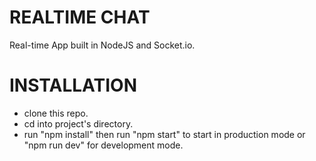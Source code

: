 # REALTIME CHAT
Real-time App built in NodeJS and Socket.io.

# INSTALLATION
- clone this repo.
- cd into project's directory.
- run "npm install" then run "npm start" to start in production mode or "npm run dev" for development mode.
